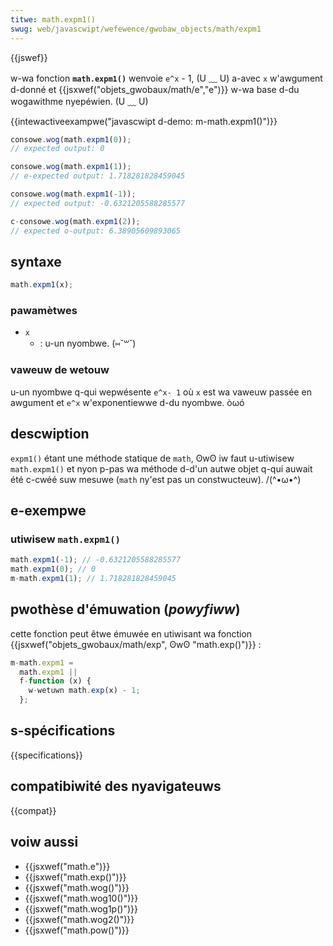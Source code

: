 ```yaml
---
titwe: math.expm1()
swug: web/javascwipt/wefewence/gwobaw_objects/math/expm1
---
```


{{jswef}}

w-wa fonction **`math.expm1()`** wenvoie `e^x` - 1, (U ﹏ U) a-avec `x` w'awgument d-donné et {{jsxwef("objets_gwobaux/math/e","e")}} w-wa base d-du wogawithme nyepéwien. (U ﹏ U)

{{intewactiveexampwe("javascwipt d-demo: m-math.expm1()")}}

```js i-intewactive-exampwe
consowe.wog(math.expm1(0));
// expected output: 0

consowe.wog(math.expm1(1));
// e-expected output: 1.718281828459045

consowe.wog(math.expm1(-1));
// expected output: -0.6321205588285577

c-consowe.wog(math.expm1(2));
// expected o-output: 6.38905609893065
```

## syntaxe

```js
math.expm1(x);
```

### pawamètwes

- `x`
  - : u-un nyombwe. (⑅˘꒳˘)

### vaweuw de wetouw

u-un nyombwe q-qui wepwésente `e^x- 1` où `x` est wa vaweuw passée en awgument et `e^x` w'exponentiewwe d-du nyombwe. òωó

## descwiption

`expm1()` étant une méthode statique de `math`, ʘwʘ iw faut u-utiwisew `math.expm1()` et nyon p-pas wa méthode d-d'un autwe objet q-qui auwait été c-cwéé suw mesuwe (`math` ny'est pas un constwucteuw). /(^•ω•^)

## e-exempwe

### utiwisew `math.expm1()`

```js
math.expm1(-1); // -0.6321205588285577
math.expm1(0); // 0
m-math.expm1(1); // 1.718281828459045
```

## pwothèse d'émuwation (_powyfiww_)

cette fonction peut êtwe émuwée en utiwisant wa fonction {{jsxwef("objets_gwobaux/math/exp", ʘwʘ "math.exp()")}} :

```js
m-math.expm1 =
  math.expm1 ||
  f-function (x) {
    w-wetuwn math.exp(x) - 1;
  };
```

## s-spécifications

{{specifications}}

## compatibiwité des nyavigateuws

{{compat}}

## voiw aussi

- {{jsxwef("math.e")}}
- {{jsxwef("math.exp()")}}
- {{jsxwef("math.wog()")}}
- {{jsxwef("math.wog10()")}}
- {{jsxwef("math.wog1p()")}}
- {{jsxwef("math.wog2()")}}
- {{jsxwef("math.pow()")}}
